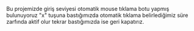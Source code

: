 Bu projemizde giriş seviyesi otomatik mouse tıklama botu yapmış bulunuyoruz "x" tuşuna bastığımızda otomatik tıklama belirlediğimiz süre zarfında aktif olur tekrar bastığımızda ise geri kapatırız.
